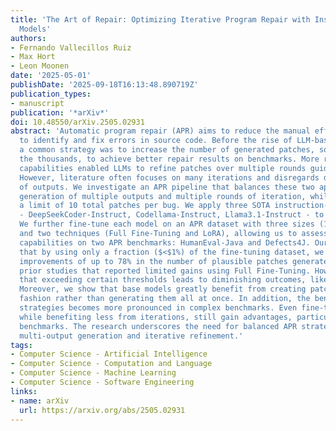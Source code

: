 ```yaml
---
title: 'The Art of Repair: Optimizing Iterative Program Repair with Instruction-Tuned
  Models'
authors:
- Fernando Vallecillos Ruiz
- Max Hort
- Leon Moonen
date: '2025-05-01'
publishDate: '2025-09-18T16:13:48.890719Z'
publication_types:
- manuscript
publication: '*arXiv*'
doi: 10.48550/arXiv.2505.02931
abstract: 'Automatic program repair (APR) aims to reduce the manual efforts required
  to identify and fix errors in source code. Before the rise of LLM-based agents,
  a common strategy was to increase the number of generated patches, sometimes to
  the thousands, to achieve better repair results on benchmarks. More recently, self-iterative
  capabilities enabled LLMs to refine patches over multiple rounds guided by feedback.
  However, literature often focuses on many iterations and disregards different numbers
  of outputs. We investigate an APR pipeline that balances these two approaches, the
  generation of multiple outputs and multiple rounds of iteration, while imposing
  a limit of 10 total patches per bug. We apply three SOTA instruction-tuned LLMs
  - DeepSeekCoder-Instruct, Codellama-Instruct, Llama3.1-Instruct - to the APR task.
  We further fine-tune each model on an APR dataset with three sizes (1K, 30K, 65K)
  and two techniques (Full Fine-Tuning and LoRA), allowing us to assess their repair
  capabilities on two APR benchmarks: HumanEval-Java and Defects4J. Our results show
  that by using only a fraction ($<$1%) of the fine-tuning dataset, we can achieve
  improvements of up to 78% in the number of plausible patches generated, challenging
  prior studies that reported limited gains using Full Fine-Tuning. However, we find
  that exceeding certain thresholds leads to diminishing outcomes, likely due to overfitting.
  Moreover, we show that base models greatly benefit from creating patches in an iterative
  fashion rather than generating them all at once. In addition, the benefit of iterative
  strategies becomes more pronounced in complex benchmarks. Even fine-tuned models,
  while benefiting less from iterations, still gain advantages, particularly on complex
  benchmarks. The research underscores the need for balanced APR strategies that combine
  multi-output generation and iterative refinement.'
tags:
- Computer Science - Artificial Intelligence
- Computer Science - Computation and Language
- Computer Science - Machine Learning
- Computer Science - Software Engineering
links:
- name: arXiv
  url: https://arxiv.org/abs/2505.02931
---
```

